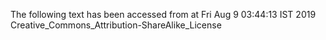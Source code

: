 The following text has been accessed from at Fri Aug 9 03:44:13 IST 2019
Creative_Commons_Attribution-ShareAlike_License
